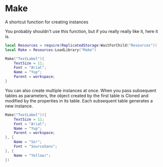 # Make
A shortcut function for creating instances

You probably shouldn't use this function, but if you really really like it, here it is.
```lua
local Resources = require(ReplicatedStorage:WaitForChild("Resources"))
local Make = Resources:LoadLibrary("Make")

Make("TextLabel"){
    TextSize = 11;
    Font = "Arial";
    Name = "Yup";
    Parent = workspace;
}
```
You can also create multiple instances at once. When you pass subsequent tables as parameters, the object created by the first table is Cloned and modified by the properties in its table. Each subsequent table generates a new instance.

```lua
Make("TextLabel")({
    TextSize = 11;
    Font = "Arial";
    Name = "Yup";
    Parent = workspace;
}, {
    Name = "So!";
    Font = "SourceSans";
}, {
    Name = "Yellow!";
})
```
